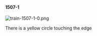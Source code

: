 #### 1507-1
![train-1507-1-0.png](https://github.com/lil-lab/nlvr/raw/master/nlvr/train/images/72/train-1507-1-0.png "train-1507-1-0.png")

There is a yellow circle touching the edge